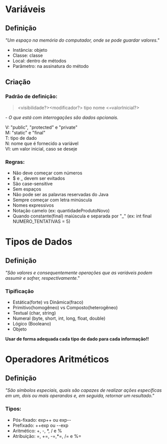 # Variáveis

## Definição

*"Um espaço na memória do computador, onde se pode guardar valores."*

- Instância: objeto
- Classe: classe
- Local: dentro de métodos
- Parâmetro: na assinatura do método

## Criação

### Padrão de definição:

> <visibilidade?><modificador?> tipo nome <=valorInicial?>

*- O que está com interrogações são dados opcionais.*

V: "public", "protected" e "private"  
M: "static" e "final"  
T: tipo de dado  
N: nome que é fornecido a variável  
VI: um valor inicial, caso se deseje  
  
### Regras:

- Não deve começar com números
- $ e _ devem ser evitados
- São case-sensitive
- Sem espaços
- Não pode ser as palavras reservadas do Java
- Sempre começar com letra minúscula
- Nomes expressivos
- Notação camelo (ex: quantidadeProdutoNovo)
- Quando constante(final) maiúscula e separada por "_" (ex: int final NUMERO_TENTATIVAS = 5)

# Tipos de Dados

## Definição

*"São valores e consequentemente operações que as variáveis podem assumir e sofrer, respectivamente."*

### Tipificação

- Estática(forte) vs Dinâmica(fraco)
- Primitivo(homogêneo) vs Composto(heterogêneo)
- Textual (char, string)
- Numeral (byte, short, int, long, float, double)
- Lógico (Booleano)
- Objeto

**Usar de forma adequada cada tipo de dado para cada informação!!**

# Operadores Aritméticos

## Definição

*"São símbolos especiais, quais são capazes de realizar ações específicas em um, dois ou mais operandos e, em seguida, retornar um resultado."*

### Tipos:

- Pós-fixado: exp++ ou exp--
- Prefixado: ++exp ou --exp
- Aritmético: +, -, *, / e %
- Atribuição: =, +=, -=,*=, /= e %=















